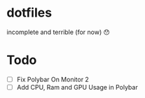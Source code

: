 # dotfiles
incomplete and terrible (for now) :hushed:

# Todo
- [ ] Fix Polybar On Monitor 2 
- [ ] Add CPU, Ram and GPU Usage in Polybar
